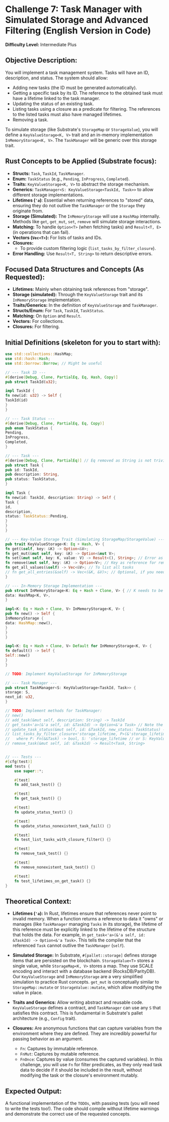 # Challenge 7: Task Manager with Simulated Storage and Advanced Filtering (English Version in Code)

**Difficulty Level:** Intermediate Plus

## Objective Description:
You will implement a task management system. Tasks will have an ID, description, and status. The system should allow:

*   Adding new tasks (the ID must be generated automatically).
*   Getting a specific task by its ID. The reference to the obtained task must have a lifetime linked to the task manager.
*   Updating the status of an existing task.
*   Listing tasks using a closure as a predicate for filtering. The references to the listed tasks must also have managed lifetimes.
*   Removing a task.

To simulate storage (like Substrate's `StorageMap` or `StorageValue`), you will define a `KeyValueStorage<K, V>` trait and an in-memory implementation `InMemoryStorage<K, V>`. The `TaskManager` will be generic over this storage trait.

## Rust Concepts to be Applied (Substrate focus):

*   **Structs:** `Task`, `TaskId`, `TaskManager`.
*   **Enum:** `TaskStatus` (e.g., `Pending`, `InProgress`, `Completed`).
*   **Traits:** `KeyValueStorage<K, V>` to abstract the storage mechanism.
*   **Generics:** `TaskManager<S: KeyValueStorage<TaskId, Task>>` to allow different storage implementations.
*   **Lifetimes (`'a`)**: Essential when returning references to "stored" data, ensuring they do not outlive the `TaskManager` or the `Storage` they originate from.
*   **Storage (Simulated):** The `InMemoryStorage` will use a `HashMap` internally. Methods like `get`, `get_mut`, `set`, `remove` will simulate storage interactions.
*   **Matching:** To handle `Option<T>` (when fetching tasks) and `Result<T, E>` (in operations that can fail).
*   **Vectors (`Vec<T>`):** For lists of tasks and IDs.
*   **Closures:**
    *   To provide custom filtering logic (`list_tasks_by_filter_closure`).
*   **Error Handling:** Use `Result<T, String>` to return descriptive errors.

## Focused Data Structures and Concepts (As Requested):

*   **Lifetimes:** Mainly when obtaining task references from "storage".
*   **Storage (simulated):** Through the `KeyValueStorage` trait and its `InMemoryStorage` implementation.
*   **Traits/Generics:** In the definition of `KeyValueStorage` and `TaskManager`.
*   **Structs/Enum:** For `Task`, `TaskId`, `TaskStatus`.
*   **Matching:** On `Option` and `Result`.
*   **Vectors:** For collections.
*   **Closures:** For filtering.

## Initial Definitions (skeleton for you to start with):

```rust
use std::collections::HashMap;
use std::hash::Hash;
use std::borrow::Borrow; // Might be useful

// --- Task ID ---
#[derive(Debug, Clone, PartialEq, Eq, Hash, Copy)]
pub struct TaskId(u32);

impl TaskId {
fn new(id: u32) -> Self {
TaskId(id)
}
}

// --- Task Status ---
#[derive(Debug, Clone, PartialEq, Eq, Copy)]
pub enum TaskStatus {
Pending,
InProgress,
Completed,
}

// --- Task ---
#[derive(Debug, Clone, PartialEq)] // Eq removed as String is not trivially Eq without manual impl
pub struct Task {
pub id: TaskId,
pub description: String,
pub status: TaskStatus,
}

impl Task {
fn new(id: TaskId, description: String) -> Self {
Task {
id,
description,
status: TaskStatus::Pending,
}
}
}

// --- Key-Value Storage Trait (Simulating StorageMap/StorageValue) ---
pub trait KeyValueStorage<K: Eq + Hash, V> {
fn get(&self, key: &K) -> Option<&V>;
fn get_mut(&mut self, key: &K) -> Option<&mut V>;
fn set(&mut self, key: K, value: V) -> Result<(), String>; // Error as String
fn remove(&mut self, key: &K) -> Option<V>; // Key as reference for removal
fn get_all_values(&self) -> Vec<&V>; // To list all tasks
// fn get_all_entries(&self) -> Vec<(&K, &V)>; // Optional, if you need keys and values
}

// --- In-Memory Storage Implementation ---
pub struct InMemoryStorage<K: Eq + Hash + Clone, V> { // K needs to be Clone for some operations
data: HashMap<K, V>,
}

impl<K: Eq + Hash + Clone, V> InMemoryStorage<K, V> {
pub fn new() -> Self {
InMemoryStorage {
data: HashMap::new(),
}
}
}

impl<K: Eq + Hash + Clone, V> Default for InMemoryStorage<K, V> {
fn default() -> Self {
Self::new()
}
}

// TODO: Implement KeyValueStorage for InMemoryStorage

// --- Task Manager ---
pub struct TaskManager<S: KeyValueStorage<TaskId, Task>> {
storage: S,
next_id: u32,
}

// TODO: Implement methods for TaskManager:
// new()
// add_task(&mut self, description: String) -> TaskId
// get_task<'a>(&'a self, id: &TaskId) -> Option<&'a Task> // Note the lifetime 'a
// update_task_status(&mut self, id: &TaskId, new_status: TaskStatus) -> Result<(), String>
// list_tasks_by_filter_closure<'storage_lifetime, P>(&'storage_lifetime self, predicate: P) -> Vec<&'storage_lifetime Task>
//   where P: Fn(&&Task) -> bool, S: 'storage_lifetime // or S: KeyValueStorage<TaskId, Task> + 'storage_lifetime
// remove_task(&mut self, id: &TaskId) -> Result<Task, String>


// --- Tests ---
#[cfg(test)]
mod tests {
    use super::*;

    #[test]
    fn add_task_test() {}

    #[test]
    fn get_task_test() {}

    #[test]
    fn update_status_test() {}

    #[test]
    fn update_status_nonexistent_task_fail() {}

    #[test]
    fn test_list_tasks_with_closure_filter() {}

    #[test]
    fn remove_task_test() {}

    #[test]
    fn remove_nonexistent_task_test() {}

    #[test]
    fn test_lifetimes_on_get_task() {}
}
```

## Theoretical Context:

*   **Lifetimes (`'a`):** In Rust, lifetimes ensure that references never point to invalid memory. When a function returns a reference to data it "owns" or manages (like `TaskManager` managing `Tasks` in its storage), the lifetime of this reference must be explicitly linked to the lifetime of the structure that holds the data. For example, in `get_task<'a>(&'a self, id: &TaskId) -> Option<&'a Task>`. This tells the compiler that the referenced `Task` cannot outlive the `TaskManager` (`self`).

*   **Simulated Storage:** In Substrate, `#[pallet::storage]` defines storage items that are persisted on the blockchain. `StorageValue<T>` stores a single value, while `StorageMap<K, V>` stores a map. They use SCALE encoding and interact with a database backend (RocksDB/ParityDB). Our `KeyValueStorage` and `InMemoryStorage` are a very simplified simulation to practice Rust concepts. `get_mut` is conceptually similar to `StorageMap::mutate` or `StorageValue::mutate`, which allow modifying the value in place.

*   **Traits and Generics:** Allow writing abstract and reusable code. `KeyValueStorage` defines a contract, and `TaskManager` can use any `S` that satisfies this contract. This is fundamental in Substrate's pallet architecture (e.g., `Config` trait).

*   **Closures:** Are anonymous functions that can capture variables from the environment where they are defined. They are incredibly powerful for passing behavior as an argument.
    *   `Fn`: Captures by immutable reference.
    *   `FnMut`: Captures by mutable reference.
    *   `FnOnce`: Captures by value (consumes the captured variables).
        In this challenge, you will use `Fn` for filter predicates, as they only read task data to decide if it should be included in the result, without modifying the task or the closure's environment mutably.

## Expected Output:
A functional implementation of the `TODOs`, with passing tests (you will need to write the tests too!). The code should compile without lifetime warnings and demonstrate the correct use of the requested concepts.